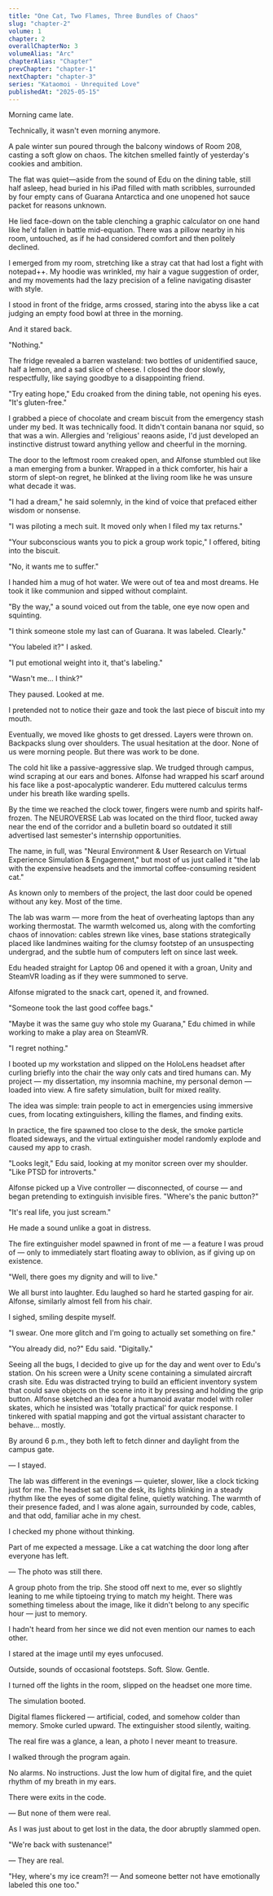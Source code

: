 ```yaml
---
title: "One Cat, Two Flames, Three Bundles of Chaos"
slug: "chapter-2"
volume: 1
chapter: 2
overallChapterNo: 3
volumeAlias: "Arc"
chapterAlias: "Chapter"
prevChapter: "chapter-1"
nextChapter: "chapter-3"
series: "Kataomoi - Unrequited Love"
publishedAt: "2025-05-15"
---
```

Morning came late. 

Technically, it wasn't even morning anymore.

A pale winter sun poured through the balcony windows of Room 208, casting a soft glow on chaos. 
The kitchen smelled faintly of yesterday's cookies and ambition.

The flat was quiet—aside from the sound of Edu on the dining table, still half asleep, 
head buried in his iPad filled with math scribbles, surrounded by four empty cans of Guarana Antarctica and one unopened 
hot sauce packet for reasons unknown. 

He lied face-down on the table clenching a graphic calculator on one hand like he'd fallen in battle mid-equation.
There was a pillow nearby in his room, untouched, as if he had considered comfort and then politely declined.

I emerged from my room, stretching like a stray cat that had lost a fight with notepad++.
My hoodie was wrinkled, my hair a vague suggestion of order, and my movements had the lazy precision of a feline navigating disaster with style.

I stood in front of the fridge, arms crossed, staring into the abyss like a cat judging an empty food bowl at three in the morning.

And it stared back.

"Nothing."

The fridge revealed a barren wasteland: two bottles of unidentified sauce, half a lemon, and a sad slice of cheese.
I closed the door slowly, respectfully, like saying goodbye to a disappointing friend.

"Try eating hope," Edu croaked from the dining table, not opening his eyes. "It's gluten-free."

I grabbed a piece of chocolate and cream biscuit from the emergency stash under my bed.
It was technically food.
It didn't contain banana nor squid, so that was a win.
Allergies and 'religious' reaons aside, I'd just developed an instinctive distrust toward anything yellow and cheerful in the morning.

The door to the leftmost room creaked open, and Alfonse stumbled out like a man emerging from a bunker.
Wrapped in a thick comforter, his hair a storm of slept-on regret, he blinked at the living room like he was unsure what decade it was.

"I had a dream," he said solemnly, in the kind of voice that prefaced either wisdom or nonsense.

"I was piloting a mech suit. It moved only when I filed my tax returns."

"Your subconscious wants you to pick a group work topic," I offered, biting into the biscuit.

"No, it wants me to suffer."

I handed him a mug of hot water. We were out of tea and most dreams. He took it like communion and sipped without complaint.

"By the way," a sound voiced out from the table, one eye now open and squinting.

"I think someone stole my last can of Guarana. It was labeled. Clearly."

"You labeled it?" I asked.

"I put emotional weight into it, that's labeling."

"Wasn't me... I think?"

They paused. Looked at me. 

I pretended not to notice their gaze and took the last piece of biscuit into my mouth.

Eventually, we moved like ghosts to get dressed. Layers were thrown on. 
Backpacks slung over shoulders. 
The usual hesitation at the door. 
None of us were morning people.
But there was work to be done.

The cold hit like a passive-aggressive slap. 
We trudged through campus, wind scraping at our ears and bones.
Alfonse had wrapped his scarf around his face like a post-apocalyptic wanderer.
Edu muttered calculus terms under his breath like warding spells.

By the time we reached the clock tower, fingers were numb and spirits half-frozen.
The NEUROVERSE Lab was located on the third floor, 
tucked away near the end of the corridor and a bulletin board so outdated 
it still advertised last semester's internship opportunities.

The name, in full, was "Neural Environment & User Research on Virtual Experience Simulation & Engagement,"
but most of us just called it "the lab with the expensive headsets and the immortal coffee-consuming resident cat."

As known only to members of the project, the last door could be opened without any key. Most of the time. 

The lab was warm — more from the heat of overheating laptops than any working thermostat. 
The warmth welcomed us, along with the comforting chaos of innovation: cables strewn like vines, base stations strategically placed like landmines waiting for the clumsy footstep of an unsuspecting undergrad, 
and the subtle hum of computers left on since last week.

Edu headed straight for Laptop 06 and opened it with a groan, Unity and SteamVR loading as if they were summoned to serve.

Alfonse migrated to the snack cart, opened it, and frowned. 

"Someone took the last good coffee bags."

"Maybe it was the same guy who stole my Guarana," 
Edu chimed in while working to make a play area on SteamVR. 

"I regret nothing."

I booted up my workstation and slipped on the HoloLens headset after curling briefly into the chair the way only cats and tired humans can.
My project — my dissertation, my insomnia machine, my personal demon — loaded into view.
A fire safety simulation, built for mixed reality.

The idea was simple: train people to act in emergencies using immersive cues, from locating extinguishers, killing the flames, and finding exits.

In practice, the fire spawned too close to the desk, the smoke particle floated sideways, and the virtual extinguisher model randomly explode and caused my app to crash.

"Looks legit," Edu said, looking at my monitor screen over my shoulder. "Like PTSD for introverts." 

Alfonse picked up a Vive controller — disconnected, of course — and began pretending to extinguish invisible fires. "Where's the panic button?"

"It's real life, you just scream."

He made a sound unlike a goat in distress.

The fire extinguisher model spawned in front of me — a feature I was proud of — only to immediately start floating away to oblivion, as if giving up on existence.

"Well, there goes my dignity and will to live."

We all burst into laughter. Edu laughed so hard he started gasping for air. Alfonse, similarly almost fell from his chair.

I sighed, smiling despite myself. 

"I swear. One more glitch and I'm going to actually set something on fire."

"You already did, no?" Edu said. "Digitally."

Seeing all the bugs, I decided to give up for the day and went over to Edu's station.
On his screen were a Unity scene containing a simulated aircraft crash site.
Edu was distracted trying to build an efficient inventory system that could save objects on the scene into it by pressing and holding the grip button.
Alfonse sketched an idea for a humanoid avatar model with roller skates, which he insisted was 'totally practical' for quick response.
I tinkered with spatial mapping and got the virtual assistant character to behave... mostly.

By around 6 p.m., they both left to fetch dinner and daylight from the campus gate.

— I stayed.

The lab was different in the evenings — quieter, slower, like a clock ticking just for me. 
The headset sat on the desk, its lights blinking in a steady rhythm like the eyes of some digital feline, quietly watching.
The warmth of their presence faded, and I was alone again, surrounded by code, cables, and that odd, familiar ache in my chest.

I checked my phone without thinking.

Part of me expected a message. Like a cat watching the door long after everyone has left.

— The photo was still there.

A group photo from the trip. She stood off next to me, ever so slightly leaning to me while tiptoeing trying to match my height.
There was something timeless about the image, like it didn't belong to any specific hour — just to memory.

I hadn't heard from her since we did not even mention our names to each other.

I stared at the image until my eyes unfocused.

Outside, sounds of occasional footsteps. Soft. Slow. Gentle.

I turned off the lights in the room, slipped on the headset one more time.

The simulation booted.

Digital flames flickered — artificial, coded, and somehow colder than memory. 
Smoke curled upward. The extinguisher stood silently, waiting.

The real fire was a glance, a lean, a photo I never meant to treasure. 

I walked through the program again.

No alarms. No instructions. Just the low hum of digital fire, and the quiet rhythm of my breath in my ears.

There were exits in the code.

— But none of them were real.

As I was just about to get lost in the data, the door abruptly slammed open.

"We're back with sustenance!"

— They are real.

"Hey, where's my ice cream?! — And someone better not have emotionally labeled this one too."